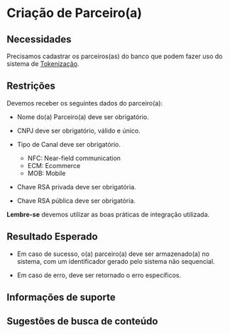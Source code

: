 # Criação de Parceiro(a)

## Necessidades

Precisamos cadastrar os parceiros(as) do banco que podem fazer uso do sistema de [Tokenização](../README.md).
   
## Restrições

Devemos receber os seguintes dados do parceiro(a):

- Nome do(a) Parceiro(a) deve ser obrigatório.

- CNPJ deve ser obrigatório, válido e único.

- Tipo de Canal deve ser obrigatório.
    - NFC: Near-field communication    
    - ECM: Ecommerce       
    - MOB: Mobile
    
- Chave RSA privada deve ser obrigatória.

- Chave RSA pública deve ser obrigatória.

**Lembre-se** devemos utilizar as boas práticas de integração utilizada.

## Resultado Esperado

- Em caso de sucesso, o(a) parceiro(a) deve ser armazenado(a) no sistema, com um identificador gerado pelo sistema 
não sequencial.

- Em caso de erro, deve ser retornado o erro específicos.

## Informações de suporte

## Sugestões de busca de conteúdo